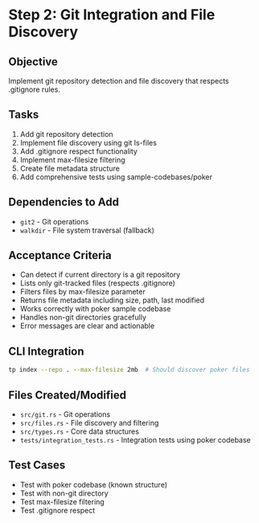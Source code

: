 # Step 2: Git Integration and File Discovery

## Objective
Implement git repository detection and file discovery that respects .gitignore rules.

## Tasks
1. Add git repository detection
2. Implement file discovery using git ls-files
3. Add .gitignore respect functionality
4. Implement max-filesize filtering
5. Create file metadata structure
6. Add comprehensive tests using sample-codebases/poker

## Dependencies to Add
- `git2` - Git operations
- `walkdir` - File system traversal (fallback)

## Acceptance Criteria
- Can detect if current directory is a git repository
- Lists only git-tracked files (respects .gitignore)
- Filters files by max-filesize parameter
- Returns file metadata including size, path, last modified
- Works correctly with poker sample codebase
- Handles non-git directories gracefully
- Error messages are clear and actionable

## CLI Integration
```bash
tp index --repo . --max-filesize 2mb  # Should discover poker files
```

## Files Created/Modified
- `src/git.rs` - Git operations
- `src/files.rs` - File discovery and filtering
- `src/types.rs` - Core data structures
- `tests/integration_tests.rs` - Integration tests using poker codebase

## Test Cases
- Test with poker codebase (known structure)
- Test with non-git directory
- Test max-filesize filtering
- Test .gitignore respect